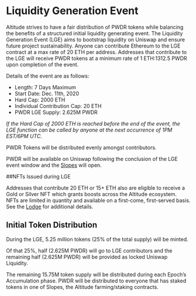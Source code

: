 # Liquidity Generation Event

Altitude strives to have a fair distribution of PWDR tokens while balancing the benefits of a structured initial liquidity generating event.
The Liquidity Generation Event (LGE) aims to bootstrap liquidity on Uniswap and ensure future project sustainability. Anyone can contribute Ethereum to the LGE contract at a max rate of 20 ETH per address. Addresses that contribute to the LGE will receive PWDR tokens at a minimum rate of 1 ETH:1312.5 PWDR upon completion of the event. 

Details of the event are as follows:
- Length: 7 Days Maximum
- Start Date: Dec. 11th, 2020 
- Hard Cap: 2000 ETH 
- Individual Contribution Cap: 20 ETH
- PWDR LGE Supply: 2.625M PWDR

*If the Hard Cap of 2000 ETH is reached before the end of the event, the LGE function can be called by anyone at the next occurrence of 1PM EST/6PM UTC.*

PWDR Tokens will be distributed evenly amongst contributors.

PWDR will be available on Uniswap following the conclusion of the LGE event window and the [Slopes](../slopes) will open.

##NFTs Issued during LGE

Addresses that contribute 20 ETH or 15+ ETH also are eligible to receive a Gold or Silver NFT which grants boosts across the Altitude ecosystem. NFTs are limited in quantity and available on a first-come, first-served basis. See the [Lodge](../lodge) for additional details.

## Initial Token Distribution

During the LGE, 5.25 million tokens (25% of the total supply) will be minted. 

Of that 25%, half (2.625M PWDR) will go to LGE contributors and the remaining half (2.625M PWDR) will be provided as locked Uniswap Liquidity.

The remaining 15.75M token supply will be distributed during each Epoch’s Accumulation phase.  PWDR will be distributed to everyone that has staked tokens in one of Slopes, the Altitude farming/staking contracts.